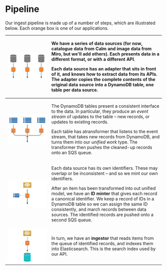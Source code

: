 # Pipeline

Our ingest pipeline is made up of a number of steps, which are illustrated below. Each orange box is one of our applications.

<table>
  <thead>
    <tr>
      <th style="text-align:left">
        <img src="../.gitbook/assets/adapters.png" alt/>
      </th>
      <th style="text-align:left">
        <p>We have a series of data sources (for now, catalogue data from Calm and
          image data from Miro, but we&apos;ll add others). Each presents data in
          a different format, or with a different API.</p>
        <p>Each data source has an <b>adapter</b> that sits in front of it, and knows
          how to extract data from its APIs. The adapter copies the complete contents
          of the original data source into a DynamoDB table, one table per data source.</p>
      </th>
    </tr>
  </thead>
  <tbody>
    <tr>
      <td style="text-align:left">
        <img src="../.gitbook/assets/transformers.png" alt/>
      </td>
      <td style="text-align:left">
        <p>The DynamoDB tables present a consistent interface to the data. In particular,
          they produce an <em>event stream</em> of updates to the table &#x2013; new
          records, or updates to existing records.</p>
        <p>Each table has atransformer that listens to the event stream, that takes
          new records from DynamoDB, and turns them into our <em>unified work</em> type.
          The transformer then pushes the cleaned-up records onto an SQS queue.</p>
      </td>
    </tr>
    <tr>
      <td style="text-align:left">
        <img src="../.gitbook/assets/id_minter.png" alt/>
      </td>
      <td style="text-align:left">
        <p>Each data source has its own identifiers. These may overlap or be inconsistent
          &#x2013; and so we mint our own identifiers.</p>
        <p>After an item has been transformed into out unified model, we have an <b>ID minter</b> that
          gives each record a canonical identifier. We keep a record of IDs in a
          DynamoDB table so we can assign the same ID consistently, and march records
          between data sources. The identified records are pushed onto a second SQS
          queue.</p>
      </td>
    </tr>
    <tr>
      <td style="text-align:left">
        <img src="../.gitbook/assets/ingestor.png" alt/>
      </td>
      <td style="text-align:left">In turn, we have an <b>ingestor</b> that reads items from the queue of identified
        records, and indexes them into Elasticsearch. This is the search index
        used by our API.</td>
    </tr>
  </tbody>
</table>